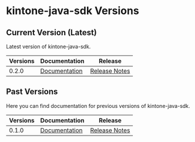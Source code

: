
# kintone-java-sdk Versions

## Current Version (Latest)
Latest version of kintone-java-sdk.

| Versions| Documentation| Release| 
| --- | --- | --- | 
| 0.2.0| [Documentation](../)| [Release Notes](https://github.com/kintone-labs/kintone-java-sdk/releases/tag/v0.2.0)|

## Past Versions
Here you can find documentation for previous versions of kintone-java-sdk.

| Versions| Documentation| Release| 
| --- | --- | --- | 
| 0.1.0| [Documentation](../../0.1.0/)| [Release Notes](https://github.com/kintone-labs/kintone-java-sdk/releases/tag/v0.1.0)|

